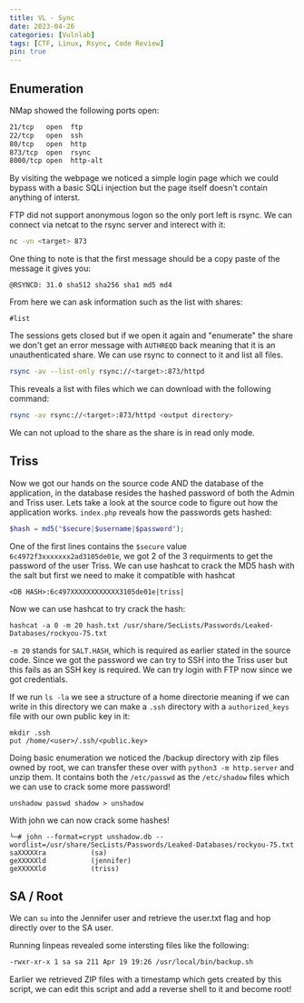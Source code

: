 ```yaml
---
title: VL - Sync
date: 2023-04-26
categories: [Vulnlab]
tags: [CTF, Linux, Rsync, Code Review]
pin: true
---
```


## Enumeration
NMap showed the following ports open:
```bash
21/tcp   open  ftp
22/tcp   open  ssh
80/tcp   open  http
873/tcp  open  rsync
8000/tcp open  http-alt
```

By visiting the webpage we noticed a simple login page which we could bypass with a basic SQLi injection but the page itself doesn't contain anything of interst.

FTP did not support anonymous logon so the only port left is rsync. We can connect via netcat to the rsync server and interect with it:
```bash
nc -vn <target> 873
```

One thing to note is that the first message should be a copy paste of the message it gives you:
```
@RSYNCD: 31.0 sha512 sha256 sha1 md5 md4
```

From here we can ask information such as the list with shares:
```
#list
```

The sessions gets closed but if we open it again and "enumerate" the share we don't get an error message with `AUTHREQD` back meaning that it is an unauthenticated share. We can use rsync to connect to it and list all files.
```bash
rsync -av --list-only rsync://<target>:873/httpd
```

This reveals a list with files which we can download with the following command:
```bash
rsync -av rsync://<target>:873/httpd <output directory>
```

We can not upload to the share as the share is in read only mode.

## Triss
Now we got our hands on the source code AND the database of the application, in the database resides the hashed password of both the Admin and Triss user. Lets take a look at the source code to figure out how the application works. `index.php` reveals how the passwords gets hashed:
```php
$hash = md5("$secure|$username|$password");
```

One of the first lines contains the `$secure` value `6c4972f3xxxxxxx2ad3105de01e`, we got 2 of the 3 requirments to get the password of the user Triss. We can use hashcat to crack the MD5 hash with the salt but first we need to make it compatible with hashcat
```
<DB HASH>:6c497XXXXXXXXXXXX3105de01e|triss|
```

Now we can use hashcat to try crack the hash:
```
hashcat -a 0 -m 20 hash.txt /usr/share/SecLists/Passwords/Leaked-Databases/rockyou-75.txt
```

`-m 20` stands for `SALT.HASH`, which is required as earlier stated in the source code. Since we got the password we can try to SSH into the Triss user but this fails as an SSH key is required. We can try login with FTP now since we got credentials.

If we run `ls -la` we see a structure of a home directorie meaning if we can write in this directory we can make a `.ssh` directory with a `authorized_keys` file with our own public key in it:
```
mkdir .ssh
put /home/<user>/.ssh/<public.key>
```

Doing basic enumeration we noticed the /backup directory with zip files owned by root, we can transfer these over with `python3 -m http.server` and unzip them. It contains both the `/etc/passwd` as the `/etc/shadow` files which we can use to crack some more password!

```
unshadow passwd shadow > unshadow
```

With john we can now crack some hashes!
```
└─# john --format=crypt unshadow.db --wordlist=/usr/share/SecLists/Passwords/Leaked-Databases/rockyou-75.txt 
saXXXXXra           (sa)     
geXXXXXld           (jennifer)     
geXXXXXld           (triss)     

```

## SA / Root
We can `su` into the Jennifer user and retrieve the user.txt flag and hop directly over to the SA user.

Running linpeas revealed some intersting files like the following:
```bash
-rwxr-xr-x 1 sa sa 211 Apr 19 19:26 /usr/local/bin/backup.sh
```

Earlier we retrieved ZIP files with a timestamp which gets created by this script, we can edit this script and add a reverse shell to it and become root!

